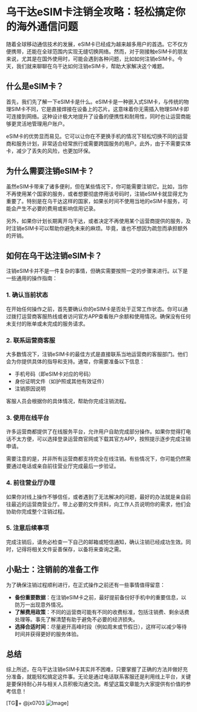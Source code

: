 # 乌干达eSIM卡注销全攻略：轻松搞定你的海外通信问题

随着全球移动通信技术的发展，eSIM卡已经成为越来越多用户的首选。它不仅方便携带，还能在全球范围内实现无缝切换网络。然而，对于刚接触eSIM卡的朋友来说，尤其是在国外使用时，可能会遇到各种问题，比如如何注销eSIM卡。今天，我们就来聊聊在乌干达如何注销eSIM卡，帮助大家解决这个难题。

## 什么是eSIM卡？

首先，我们先了解一下eSIM卡是什么。eSIM卡是一种嵌入式SIM卡，与传统的物理SIM卡不同，它是直接焊接在设备上的芯片。这意味着你无需插入物理SIM卡即可连接到网络。这种设计极大地提升了设备的便携性和耐用性，同时也让运营商能够更灵活地管理用户账户。

eSIM卡的优势显而易见。它可以让你在不更换手机的情况下轻松切换不同的运营商和服务计划，非常适合经常旅行或需要跨国服务的用户。此外，由于不需要实体卡，减少了丢失的风险，也更加环保。

## 为什么需要注销eSIM卡？

虽然eSIM卡带来了诸多便利，但在某些情况下，你可能需要注销它。比如，当你不再使用某个国家的服务，或者想要彻底停用该号码时，注销eSIM卡就显得尤为重要了。特别是在乌干达这样的国家，如果长时间不使用当地的eSIM卡服务，可能会产生不必要的费用或影响信用记录。

另外，如果你计划长期离开乌干达，或者决定不再使用某个运营商提供的服务，及时注销eSIM卡可以帮助你避免未来的麻烦。毕竟，谁也不想因为疏忽而承担额外的开销。

## 如何在乌干达注销eSIM卡？

注销eSIM卡并不是一件复杂的事情，但确实需要按照一定的步骤来进行。以下是一些通用的操作指南：

### 1. 确认当前状态

在开始任何操作之前，首先要确认你的eSIM卡是否处于正常工作状态。你可以通过拨打运营商客服热线或者访问官方APP查看账户余额和使用情况。确保没有任何未支付的账单或未完成的服务请求。

### 2. 联系运营商客服

大多数情况下，注销eSIM卡的最佳方式是直接联系当地运营商的客服部门。他们会为你提供具体的指导和支持。通常，你需要准备以下信息：

- 手机号码（即eSIM卡对应的号码）
- 身份证明文件（如护照或其他有效证件）
- 注销原因说明

客服人员会根据你的具体情况，帮助你完成注销流程。

### 3. 使用在线平台

许多运营商都提供了在线服务平台，允许用户自助完成部分操作。如果你觉得打电话不太方便，可以选择登录运营商官网或下载其官方APP，按照提示逐步完成注销申请。

需要注意的是，并非所有运营商都支持完全在线注销。有些情况下，你可能仍然需要通过电话或亲自前往营业厅完成最后一步验证。

### 4. 前往营业厅办理

如果你对线上操作不够信任，或者遇到了无法解决的问题，最好的办法就是亲自前往最近的运营商营业厅。带上必要的文件资料，向工作人员说明你的需求，他们会协助你完成整个注销过程。

### 5. 注意后续事项

完成注销后，请务必检查一下自己的邮箱或短信通知，确认注销已经成功生效。同时，记得将相关文件妥善保存，以备将来查询之需。

## 小贴士：注销前的准备工作

为了确保注销过程顺利进行，在正式操作之前还有一些事情值得留意：

- **备份重要数据**：在注销eSIM卡之前，最好提前备份好手机中的重要信息，以防万一出现意外情况。
- **了解费用政策**：不同的运营商可能有不同的收费标准，包括注销费、剩余话费处理等。事先了解清楚有助于避免不必要的经济损失。
- **选择合适时间**：尽量避开高峰时段（例如周末或节假日），这样可以减少等待时间并获得更好的服务体验。

## 总结

综上所述，在乌干达注销eSIM卡其实并不困难，只要掌握了正确的方法并做好充分准备，就能轻松搞定这件事。无论是通过电话联系客服还是利用线上平台，关键是要保持耐心并与相关人员积极沟通交流。希望这篇文章能为大家提供有价值的参考信息！

[TG💪+ @jx0703 ![Image](https://github.com/user-attachments/assets/dbca1d08-cadb-493c-b0ec-ad6f7a83f270)]